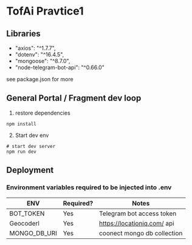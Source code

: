 # TofAi Pravtice1

## Libraries

- "axios": "^1.7.7",
- "dotenv": "^16.4.5",
- "mongoose": "^8.7.0",
- "node-telegram-bot-api": "^0.66.0"

see package.json for more

## General Portal / Fragment dev loop

1. restore dependencies

```
npm install
```

2. Start dev env

```shell
# start dev server
npm run dev 
```

## Deployment

### Environment variables required to be injected into .env

ENV | Required? | Notes
----|-----------|------
BOT_TOKEN | Yes | Telegram bot access token
Geocoderl | Yes | https://locationiq.com/ api 
MONGO_DB_URI | Yes | coonect mongo db collection 
